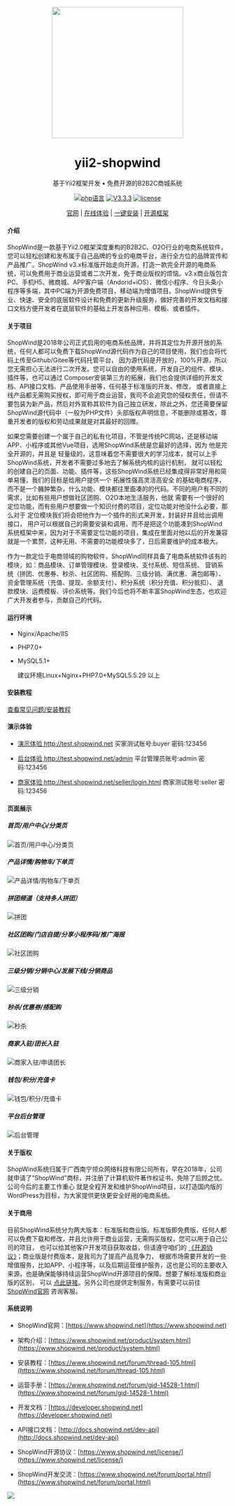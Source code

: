 <div align="center">&nbsp;</div>
<div align="center">
  <a href="https://www.shopwind.net">
    <img width="300" src="https://www.shopwind.net/templates/mall/default/styles/default/images/logo.png">
  </a>
</div>
<h1 align="center">yii2-shopwind</h1>
<div align="center">

基于Yii2框架开发 • 免费开源的B2B2C商城系统

</div>
<div align="center">

[![php语言](https://img.shields.io/badge/language-php-red)](https://www.shopwind.net/)
[![V3.3.3](https://img.shields.io/badge/release-3.4.0-blue)](https://www.shopwind.net/product/download.html)
[![license](https://img.shields.io/badge/license-Apache2.0-green)](https://www.shopwind.net/license/)

</div>
<div align="center">

  [官网](https://www.shopwind.net/) |
  [在线体验](http://test.shopwind.net/) |
  [一键安装](https://www.shopwind.net/forum/thread-282.html) |
  [开源框架](https://www.yiichina.com/) 

</div>

#### 介绍

ShopWind是一款基于Yii2.0框架深度重构的B2B2C、O2O行业的电商系统软件，您可以轻松创建和发布属于自己品牌的专业的电商平台，进行全方位的品牌宣传和产品推广。ShopWind v3.x标准版开始走向开源，打造一款完全开源的电商系统，可以免费用于商业运营或者二次开发，免于商业版权的烦恼。v3.x商业版包含PC、手机H5、微商城、APP客户端（Andorid+iOS）、微信小程序、今日头条小程序等多端，其中PC端为开源免费项目，移动端为增值项目。ShopWind提供专业、快速、安全的底层软件设计和免费的更新升级服务，做好完善的开发文档和接口文档方便开发者在底层软件的基础上开发各种应用、模板、或者插件。 

#### 关于项目

ShopWind是2018年公司正式启用的电商系统品牌，并将其定位为开源开放的系统，任何人都可以免费下载ShopWind源代码作为自己的项目使用，我们也会将代码上传至Github/Gitee等代码托管平台， 因为源代码是开放的，100%开源，所以您无需担心无法进行二次开发。您可以自由的使用系统，开发自己的组件、模块、插件等，也可以通过 Composer安装第三方的拓展，我们也会提供详细的开发文档、API接口文档、产品使用手册等，任何基于标准版的开发、修改， 或者直接上线产品都无需购买授权，即可用于商业运营，我司不会追究您的侵权责任，但请不要包装为新产品，然后对外宣称其软件为自己独立研发，除此之外，您还需要保留ShopWind源代码中（一般为PHP文件）头部版权声明信息，不能删除或篡改，尊重开发者的版权和劳动成果就是对其最好的回赠。

如果您需要创建一个属于自己的私有化项目，不管是传统PC网站，还是移动端APP、小程序或其他Vue项目，选用ShopWind系统是您最好的选择，因为 他是完全开源的，并且是 轻量级的，这意味着您不需要很大的学习成本，就可以上手ShopWind系统，开发者不需要过多地去了解系统内核的运行机制， 就可以轻松的创建自己的页面、功能、插件等，这些ShopWind系统已经集成得非常好用和简单易懂，我们的目标是给用户提供一个 拓展性强高灵活高安全 的基础电商程序，而不是一个臃肿繁杂，什么功能、模块都往里面凑的的代码。不同的用户有不同的需求，比如有些用户想做社区团购、O2O本地生活服务，他就 需要有一个很好的定位功能，而有些用户想要做一个知识付费的项目，定位功能对他没什么必要，那么对于 定位模块我们将会把他作为一个插件的形式来开发，封装好并且给出调用接口， 用户可以根据自己的需要安装和调用，而不是把这个功能凑到ShopWind系统框架中来，因为对于不需要定位功能的项目，集成在里面对他以后的开发兼容就是一个累赘，这种无用、不需要的功能模块多了，日后需要维护的成本极大。

作为一款定位于电商领域的购物软件，ShopWind同样具备了电商系统软件该有的模块，如：商品模块、订单管理模块、登录模块、支付系统、短信系统、 营销系统（拼团、优惠券、秒杀、社区团购、搭配购、三级分销、满优惠、满包邮等）、资金管理系统（充值、提现、余额支付）、积分系统（积分充值、积分抵扣）、 退款模块、运费模板、评价系统等。我们今后也将不断丰富ShopWind生态，也欢迎广大开发者参与，贡献自己的代码。

#### 运行环境

- Nginx/Apache/IIS
- PHP7.0+
- MySQL5.1+

  建议环境Linux+Nginx+PHP7.0+MySQL5.5.29 以上

#### 安装教程
<a href="https://forum.shopwind.net" target="_blank"> 查看常见问题/安装教程 </a>

#### 演示体验
* <a href="http://test.shopwind.net" target="_blank"> 演示体验 http://test.shopwind.net </a>
买家测试账号:buyer 密码:123456

* <a href="http://test.shopwind.net/admin" target="_blank"> 后台体验 http://test.shopwind.net/admin </a>
平台管理员账号:admin 密码:123456

* <a href="http://test.shopwind.net/seller/login.html" target="_blank"> 商家体验 http://test.shopwind.net/seller/login.html </a>
 商家测试账号:seller 密码:123456

#### 页面展示

##### 首页/用户中心/分类页

![首页/用户中心/分类页](https://images.gitee.com/uploads/images/2021/0615/112143_486e2600_7967349.jpeg "app3-1.jpg")

##### 产品详情/购物车/下单页

![产品详情/购物车/下单页](https://images.gitee.com/uploads/images/2021/0615/152749_4206fc74_7967349.jpeg "app3-7.jpg")

##### 拼团频道（支持多人拼团）

![拼团](https://images.gitee.com/uploads/images/2021/0615/112323_5b20516e_7967349.jpeg "app3-3.jpg")

##### 社区团购/门店自提/分享小程序码/推广海报

![社区团购](https://images.gitee.com/uploads/images/2021/0615/152828_29294d10_7967349.jpeg "app3-2.jpg")

##### 三级分销/分销中心/发展下线/分销商品

![三级分销](https://images.gitee.com/uploads/images/2021/0714/172953_d6a97ee2_7967349.jpeg "app3-8.jpg")

##### 秒杀/优惠券/搭配购

![秒杀](https://images.gitee.com/uploads/images/2021/0615/112633_800e797a_7967349.jpeg "app3-5.jpg")

##### 商家入驻/团长入驻

![商家入驻/申请团长](https://images.gitee.com/uploads/images/2021/0615/152915_18a48340_7967349.jpeg "app3-4.jpg")

##### 钱包/积分/充值卡

![钱包/积分/充值卡](https://images.gitee.com/uploads/images/2021/0615/153012_e2bf25f6_7967349.jpeg "app3-6.jpg")


##### 平台后台管理

![后台管理](https://images.gitee.com/uploads/images/2021/1116/105815_622673da_7967349.png "T02-34-24.605Z.png")


#### 关于版权

ShopWind系统归属于广西南宁领众网络科技有限公司所有，早在2018年，公司就申请了“ShopWind”商标，并注册了计算机软件著作权证书，免除了后顾之忧。公司今后的主要工作重心 就是全程开发和维护ShopWind项目，以打造国内版的WordPress为目标，为大家提供更快更安全好用的电商系统。

#### 关于商用

目前ShopWind系统分为两大版本：标准版和商业版。标准版即免费版，任何人都可以免费下载和修改，并且允许用于商业运营，无需购买版权，您可以用于自己公司的项目， 也可以给其他客户开发项目获取收益，但请遵守咱们的 [《开源协议》](https://www.shopwind.net/license/)；商业版是付费版本，是我司为了提高产品竞争力， 根据市场需要开发的一些增值服务，比如APP、小程序等，以及后期运营维护服务，这也是公司的主要收入来源，也是确保能够持续运营ShopWind开源项目的保障。想要了解标准版和商业版的区别， 可以 [点此链接](https://www.shopwind.net/product/business.html)。另外公司也提供定制服务，有需要可以前往 [ShopWind官网](https://www.shopwind.net) 咨询客服。 


#### 系统说明

* ShopWind官网：[https://www.shopwind.net](https://www.shopwind.net)

* 架构介绍：[https://www.shopwind.net/product/system.html](https://www.shopwind.net/product/system.html)

* 安装教程：[https://www.shopwind.net/forum/thread-105.html](https://www.shopwind.net/forum/thread-105.html)

* 运营手册：[https://www.shopwind.net/forum/gid-14528-1.html](https://www.shopwind.net/forum/gid-14528-1.html)

* 开发文档：[https://developer.shopwind.net](https://developer.shopwind.net)

* API接口文档：[http://docs.shopwind.net/dev-api](http://docs.shopwind.net/dev-api)

* ShopWind开源协议：[https://www.shopwind.net/license/](https://www.shopwind.net/license/)

* ShopWind开发交流：[https://www.shopwind.net/forum/portal.html](https://www.shopwind.net/forum/portal.html)

<img src="https://www.shopwind.net/static/images/3qrcode.png">

#####